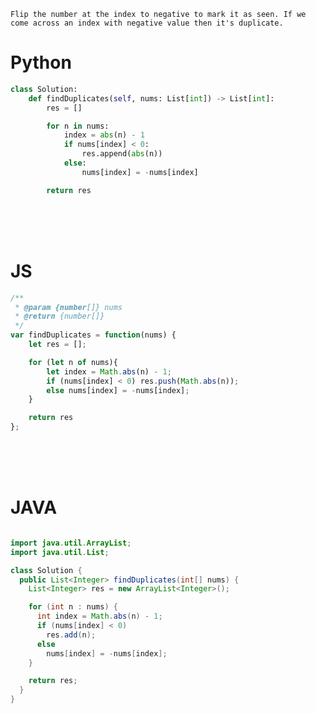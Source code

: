 `Flip the number at the index to negative to mark it as seen. If we come across an index with negative value then it's duplicate.`

# Python

```python
class Solution:
    def findDuplicates(self, nums: List[int]) -> List[int]:
        res = []

        for n in nums:
            index = abs(n) - 1
            if nums[index] < 0:
                res.append(abs(n))
            else:
                nums[index] = -nums[index]

        return res

```

<br />
<br />
<br />

# JS
```js
/**
 * @param {number[]} nums
 * @return {number[]}
 */
var findDuplicates = function(nums) {
    let res = [];

    for (let n of nums){
        let index = Math.abs(n) - 1;
        if (nums[index] < 0) res.push(Math.abs(n));
        else nums[index] = -nums[index];
    }

    return res
};
```

<br />
<br />
<br />

# JAVA
```java

import java.util.ArrayList;
import java.util.List;

class Solution {
  public List<Integer> findDuplicates(int[] nums) {
    List<Integer> res = new ArrayList<Integer>();

    for (int n : nums) {
      int index = Math.abs(n) - 1;
      if (nums[index] < 0)
        res.add(n);
      else
        nums[index] = -nums[index];
    }

    return res;
  }
}
```